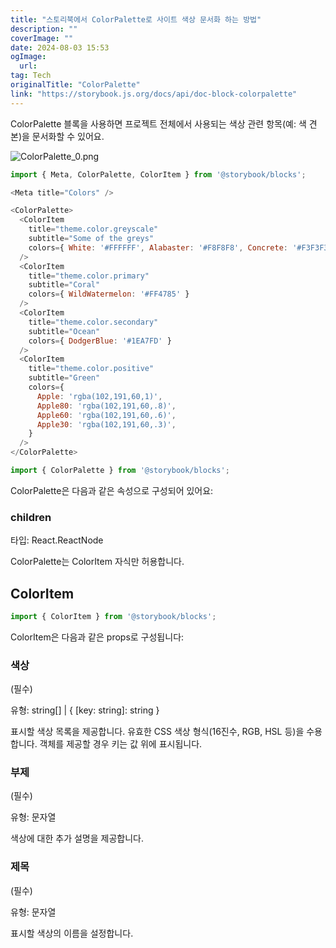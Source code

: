 ```yaml
---
title: "스토리북에서 ColorPalette로 사이트 색상 문서화 하는 방법"
description: ""
coverImage: ""
date: 2024-08-03 15:53
ogImage: 
  url: 
tag: Tech
originalTitle: "ColorPalette"
link: "https://storybook.js.org/docs/api/doc-block-colorpalette"
---
```





ColorPalette 블록을 사용하면 프로젝트 전체에서 사용되는 색상 관련 항목(예: 색 견본)을 문서화할 수 있어요.

![ColorPalette_0.png](/assets/img/ColorPalette_0.png)

```js
import { Meta, ColorPalette, ColorItem } from '@storybook/blocks';

<Meta title="Colors" />

<ColorPalette>
  <ColorItem
    title="theme.color.greyscale"
    subtitle="Some of the greys"
    colors={ White: '#FFFFFF', Alabaster: '#F8F8F8', Concrete: '#F3F3F3' }
  />
  <ColorItem 
    title="theme.color.primary" 
    subtitle="Coral" 
    colors={ WildWatermelon: '#FF4785' } 
  />
  <ColorItem 
    title="theme.color.secondary" 
    subtitle="Ocean" 
    colors={ DodgerBlue: '#1EA7FD' } 
  />
  <ColorItem
    title="theme.color.positive"
    subtitle="Green"
    colors={
      Apple: 'rgba(102,191,60,1)',
      Apple80: 'rgba(102,191,60,.8)',
      Apple60: 'rgba(102,191,60,.6)',
      Apple30: 'rgba(102,191,60,.3)',
    }
  />
</ColorPalette>
```



```js
import { ColorPalette } from '@storybook/blocks';
```

ColorPalette은 다음과 같은 속성으로 구성되어 있어요:

### children

타입: React.ReactNode



ColorPalette는 ColorItem 자식만 허용합니다.

## ColorItem

```js
import { ColorItem } from '@storybook/blocks';
```

ColorItem은 다음과 같은 props로 구성됩니다:



### 색상

(필수)

유형: string[] | { [key: string]: string }

표시할 색상 목록을 제공합니다. 유효한 CSS 색상 형식(16진수, RGB, HSL 등)을 수용합니다. 객체를 제공할 경우 키는 값 위에 표시됩니다.



### 부제

(필수)

유형: 문자열

색상에 대한 추가 설명을 제공합니다.



### 제목

(필수)

유형: 문자열

표시할 색상의 이름을 설정합니다.